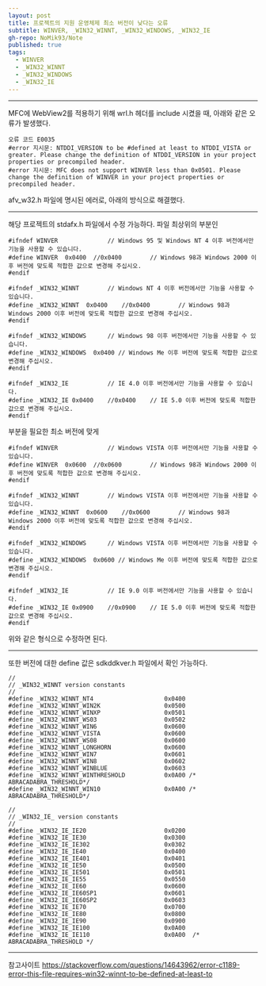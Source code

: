 ```yaml
---
layout: post
title: 프로젝트의 지원 운영체제 최소 버전이 낮다는 오류
subtitle: WINVER, _WIN32_WINNT, _WIN32_WINDOWS, _WIN32_IE
gh-repo: NoMik93/Note
published: true
tags:
  - WINVER
  - _WIN32_WINNT
  - _WIN32_WINDOWS
  - _WIN32_IE
---
```


***
MFC에 WebView2를 적용하기 위해 wrl.h 헤더를 include 시켰을 때,
아래와 같은 오류가 발생했다.

    오류 코드 E0035   
    #error 지시문: NTDDI_VERSION to be #defined at least to NTDDI_VISTA or greater. Please change the definition of NTDDI_VERSION in your project properties or precompiled header.   
    #error 지시문: MFC does not support WINVER less than 0x0501. Please change the definition of WINVER in your project properties or precompiled header.

afv_w32.h 파일에 명시된 에러로, 아래의 방식으로 해결했다.

***

해당 프로젝트의 stdafx.h 파일에서 수정 가능하다.
파일 최상위의 부분인

    #ifndef WINVER				// Windows 95 및 Windows NT 4 이후 버전에서만 기능을 사용할 수 있습니다.
    #define WINVER  0x0400	//0x0400		// Windows 98과 Windows 2000 이후 버전에 맞도록 적합한 값으로 변경해 주십시오.
    #endif

    #ifndef _WIN32_WINNT		// Windows NT 4 이후 버전에서만 기능을 사용할 수 있습니다.
    #define _WIN32_WINNT  0x0400	//0x0400		// Windows 98과 Windows 2000 이후 버전에 맞도록 적합한 값으로 변경해 주십시오.
    #endif						

    #ifndef _WIN32_WINDOWS		// Windows 98 이후 버전에서만 기능을 사용할 수 있습니다.
    #define _WIN32_WINDOWS  0x0400 // Windows Me 이후 버전에 맞도록 적합한 값으로 변경해 주십시오.
    #endif

    #ifndef _WIN32_IE			// IE 4.0 이후 버전에서만 기능을 사용할 수 있습니다.
    #define _WIN32_IE 0x0400	//0x0400	// IE 5.0 이후 버전에 맞도록 적합한 값으로 변경해 주십시오.
    #endif

부분을 필요한 최소 버전에 맞게

    #ifndef WINVER				// Windows VISTA 이후 버전에서만 기능을 사용할 수 있습니다.
    #define WINVER  0x0600	//0x0600		// Windows 98과 Windows 2000 이후 버전에 맞도록 적합한 값으로 변경해 주십시오.
    #endif

    #ifndef _WIN32_WINNT		// Windows VISTA 이후 버전에서만 기능을 사용할 수 있습니다.
    #define _WIN32_WINNT  0x0600	//0x0600		// Windows 98과 Windows 2000 이후 버전에 맞도록 적합한 값으로 변경해 주십시오.
    #endif						

    #ifndef _WIN32_WINDOWS		// Windows VISTA 이후 버전에서만 기능을 사용할 수 있습니다.
    #define _WIN32_WINDOWS  0x0600 // Windows Me 이후 버전에 맞도록 적합한 값으로 변경해 주십시오.
    #endif

    #ifndef _WIN32_IE			// IE 9.0 이후 버전에서만 기능을 사용할 수 있습니다.
    #define _WIN32_IE 0x0900	//0x0900	// IE 5.0 이후 버전에 맞도록 적합한 값으로 변경해 주십시오.
    #endif

위와 같은 형식으로 수정하면 된다.

***

또한 버전에 대한 define 값은 sdkddkver.h 파일에서 확인 가능하다.

    //
    // _WIN32_WINNT version constants
    //
    #define _WIN32_WINNT_NT4                    0x0400
    #define _WIN32_WINNT_WIN2K                  0x0500 
    #define _WIN32_WINNT_WINXP                  0x0501
    #define _WIN32_WINNT_WS03                   0x0502
    #define _WIN32_WINNT_WIN6                   0x0600
    #define _WIN32_WINNT_VISTA                  0x0600
    #define _WIN32_WINNT_WS08                   0x0600
    #define _WIN32_WINNT_LONGHORN               0x0600
    #define _WIN32_WINNT_WIN7                   0x0601
    #define _WIN32_WINNT_WIN8                   0x0602
    #define _WIN32_WINNT_WINBLUE                0x0603
    #define _WIN32_WINNT_WINTHRESHOLD           0x0A00 /* ABRACADABRA_THRESHOLD*/
    #define _WIN32_WINNT_WIN10                  0x0A00 /* ABRACADABRA_THRESHOLD*/

    //
    // _WIN32_IE_ version constants
    //
    #define _WIN32_IE_IE20                      0x0200
    #define _WIN32_IE_IE30                      0x0300
    #define _WIN32_IE_IE302                     0x0302
    #define _WIN32_IE_IE40                      0x0400
    #define _WIN32_IE_IE401                     0x0401
    #define _WIN32_IE_IE50                      0x0500
    #define _WIN32_IE_IE501                     0x0501
    #define _WIN32_IE_IE55                      0x0550
    #define _WIN32_IE_IE60                      0x0600
    #define _WIN32_IE_IE60SP1                   0x0601
    #define _WIN32_IE_IE60SP2                   0x0603
    #define _WIN32_IE_IE70                      0x0700
    #define _WIN32_IE_IE80                      0x0800
    #define _WIN32_IE_IE90                      0x0900
    #define _WIN32_IE_IE100                     0x0A00
    #define _WIN32_IE_IE110                     0x0A00  /* ABRACADABRA_THRESHOLD */
    
***

참고사이트
https://stackoverflow.com/questions/14643962/error-c1189-error-this-file-requires-win32-winnt-to-be-defined-at-least-to
